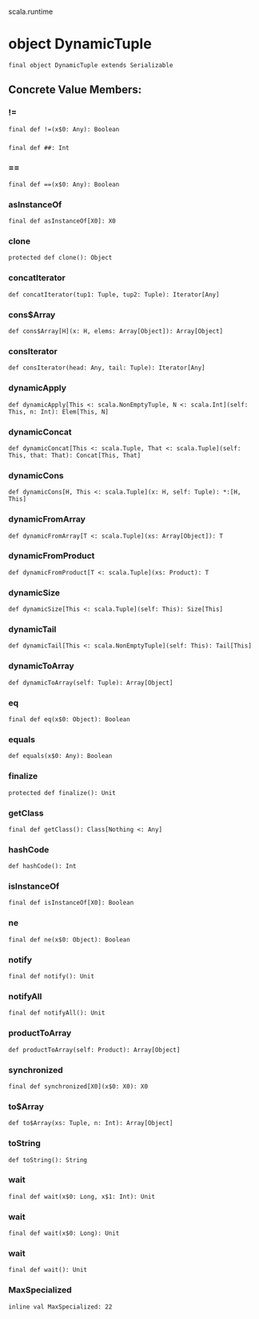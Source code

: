 scala.runtime
# object DynamicTuple

<pre><code class="language-scala" >final object DynamicTuple extends Serializable</pre></code>
## Concrete Value Members:
### !=
<pre><code class="language-scala" >final def !=(x$0: Any): Boolean</pre></code>

### ##
<pre><code class="language-scala" >final def ##: Int</pre></code>

### ==
<pre><code class="language-scala" >final def ==(x$0: Any): Boolean</pre></code>

### asInstanceOf
<pre><code class="language-scala" >final def asInstanceOf[X0]: X0</pre></code>

### clone
<pre><code class="language-scala" >protected def clone(): Object</pre></code>

### concatIterator
<pre><code class="language-scala" >def concatIterator(tup1: Tuple, tup2: Tuple): Iterator[Any]</pre></code>

### cons$Array
<pre><code class="language-scala" >def cons$Array[H](x: H, elems: Array[Object]): Array[Object]</pre></code>

### consIterator
<pre><code class="language-scala" >def consIterator(head: Any, tail: Tuple): Iterator[Any]</pre></code>

### dynamicApply
<pre><code class="language-scala" >def dynamicApply[This <: scala.NonEmptyTuple, N <: scala.Int](self: This, n: Int): Elem[This, N]</pre></code>

### dynamicConcat
<pre><code class="language-scala" >def dynamicConcat[This <: scala.Tuple, That <: scala.Tuple](self: This, that: That): Concat[This, That]</pre></code>

### dynamicCons
<pre><code class="language-scala" >def dynamicCons[H, This <: scala.Tuple](x: H, self: Tuple): *:[H, This]</pre></code>

### dynamicFromArray
<pre><code class="language-scala" >def dynamicFromArray[T <: scala.Tuple](xs: Array[Object]): T</pre></code>

### dynamicFromProduct
<pre><code class="language-scala" >def dynamicFromProduct[T <: scala.Tuple](xs: Product): T</pre></code>

### dynamicSize
<pre><code class="language-scala" >def dynamicSize[This <: scala.Tuple](self: This): Size[This]</pre></code>

### dynamicTail
<pre><code class="language-scala" >def dynamicTail[This <: scala.NonEmptyTuple](self: This): Tail[This]</pre></code>

### dynamicToArray
<pre><code class="language-scala" >def dynamicToArray(self: Tuple): Array[Object]</pre></code>

### eq
<pre><code class="language-scala" >final def eq(x$0: Object): Boolean</pre></code>

### equals
<pre><code class="language-scala" >def equals(x$0: Any): Boolean</pre></code>

### finalize
<pre><code class="language-scala" >protected def finalize(): Unit</pre></code>

### getClass
<pre><code class="language-scala" >final def getClass(): Class[Nothing <: Any]</pre></code>

### hashCode
<pre><code class="language-scala" >def hashCode(): Int</pre></code>

### isInstanceOf
<pre><code class="language-scala" >final def isInstanceOf[X0]: Boolean</pre></code>

### ne
<pre><code class="language-scala" >final def ne(x$0: Object): Boolean</pre></code>

### notify
<pre><code class="language-scala" >final def notify(): Unit</pre></code>

### notifyAll
<pre><code class="language-scala" >final def notifyAll(): Unit</pre></code>

### productToArray
<pre><code class="language-scala" >def productToArray(self: Product): Array[Object]</pre></code>

### synchronized
<pre><code class="language-scala" >final def synchronized[X0](x$0: X0): X0</pre></code>

### to$Array
<pre><code class="language-scala" >def to$Array(xs: Tuple, n: Int): Array[Object]</pre></code>

### toString
<pre><code class="language-scala" >def toString(): String</pre></code>

### wait
<pre><code class="language-scala" >final def wait(x$0: Long, x$1: Int): Unit</pre></code>

### wait
<pre><code class="language-scala" >final def wait(x$0: Long): Unit</pre></code>

### wait
<pre><code class="language-scala" >final def wait(): Unit</pre></code>

### MaxSpecialized
<pre><code class="language-scala" >inline val MaxSpecialized: 22</pre></code>

